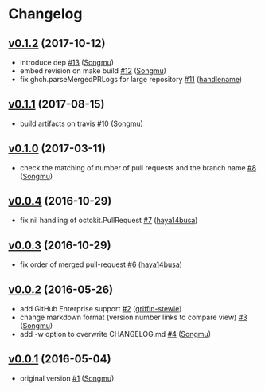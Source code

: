 # Changelog

## [v0.1.2](https://github.com/Songmu/ghch/compare/v0.1.1...v0.1.2) (2017-10-12)

* introduce dep [#13](https://github.com/Songmu/ghch/pull/13) ([Songmu](https://github.com/Songmu))
* embed revision on make build [#12](https://github.com/Songmu/ghch/pull/12) ([Songmu](https://github.com/Songmu))
* fix ghch.parseMergedPRLogs for large repository [#11](https://github.com/Songmu/ghch/pull/11) ([handlename](https://github.com/handlename))

## [v0.1.1](https://github.com/Songmu/ghch/compare/v0.1.0...v0.1.1) (2017-08-15)

* build artifacts on travis [#10](https://github.com/Songmu/ghch/pull/10) ([Songmu](https://github.com/Songmu))

## [v0.1.0](https://github.com/Songmu/ghch/compare/v0.0.4...v0.1.0) (2017-03-11)

* check the matching of number of pull requests and the branch name [#8](https://github.com/Songmu/ghch/pull/8) ([Songmu](https://github.com/Songmu))

## [v0.0.4](https://github.com/Songmu/ghch/compare/v0.0.3...v0.0.4) (2016-10-29)

* fix nil handling of octokit.PullRequest [#7](https://github.com/Songmu/ghch/pull/7) ([haya14busa](https://github.com/haya14busa))

## [v0.0.3](https://github.com/Songmu/ghch/compare/v0.0.2...v0.0.3) (2016-10-29)

* fix order of merged pull-request [#6](https://github.com/Songmu/ghch/pull/6) ([haya14busa](https://github.com/haya14busa))

## [v0.0.2](https://github.com/Songmu/ghch/compare/v0.0.1...v0.0.2) (2016-05-26)

* add GitHub Enterprise support [#2](https://github.com/Songmu/ghch/pull/2) ([griffin-stewie](https://github.com/griffin-stewie))
* change markdown format (version number links to compare view) [#3](https://github.com/Songmu/ghch/pull/3) ([Songmu](https://github.com/Songmu))
* add -w option to overwrite CHANGELOG.md [#4](https://github.com/Songmu/ghch/pull/4) ([Songmu](https://github.com/Songmu))

## [v0.0.1](https://github.com/Songmu/ghch/releases/tag/v0.0.1) (2016-05-04)

* original version [#1](https://github.com/Songmu/ghch/pull/1) ([Songmu](https://github.com/Songmu))
